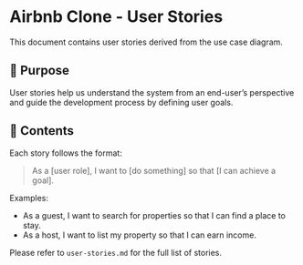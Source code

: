# Airbnb Clone - User Stories

This document contains user stories derived from the use case diagram.

## 🎯 Purpose

User stories help us understand the system from an end-user’s perspective and guide the development process by defining user goals.

## 📄 Contents

Each story follows the format:

> As a [user role], I want to [do something] so that [I can achieve a goal].

Examples:
- As a guest, I want to search for properties so that I can find a place to stay.
- As a host, I want to list my property so that I can earn income.

Please refer to `user-stories.md` for the full list of stories.
